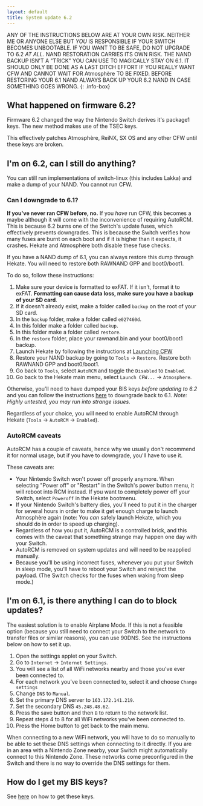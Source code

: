```yaml
---
layout: default
title: System update 6.2
---
```


ANY OF THE INSTRUCTIONS BELOW ARE AT YOUR OWN RISK. NEITHER ME OR ANYONE ELSE BUT _YOU_ IS RESPONSIBLE IF YOUR SWITCH BECOMES UNBOOTABLE. IF YOU WANT TO BE SAFE, DO NOT UPGRADE TO 6.2 _AT ALL_. NAND RESTORATION CARRIES ITS OWN RISK. THE NAND BACKUP ISN'T A "TRICK" YOU CAN USE TO MAGICALLY STAY ON 6.1. IT SHOULD ONLY BE DONE AS A LAST DITCH EFFORT IF YOU REALLY WANT CFW AND CANNOT WAIT FOR Atmosphère TO BE FIXED. BEFORE RESTORING YOUR 6.1 NAND ALWAYS BACK UP YOUR 6.2 NAND IN CASE SOMETHING GOES WRONG.
{: .info-box}

## What happened on firmware 6.2?

Firmware 6.2 changed the way the Nintendo Switch derives it's package1 keys. The new method makes use of the TSEC keys.

This effectively patches Atmosphère, ReiNX, SX OS and any other CFW until these keys are broken.

## I'm on 6.2, can I still do anything?

You can still run implementations of switch-linux (this includes Lakka) and make a dump of your NAND. You cannot run CFW.

### Can I downgrade to 6.1?

**If you've never ran CFW before, no.** If you _have_ run CFW, this becomes a maybe although it will come with the inconvenience of requiring AutoRCM. This is because 6.2 burns one of the Switch's update fuses, which effectively prevents downgrades. This is because the Switch verifies how many fuses are burnt on each boot and if it is higher than it expects, it crashes. Hekate and Atmosphère both disable these fuse checks.

If you have a NAND dump of 6.1, you can always restore this dump through Hekate. You will need to restore both RAWNAND GPP and boot0/boot1.

To do so, follow these instructions:

1. Make sure your device is formatted to exFAT. If it isn't, format it to exFAT. **Formatting can cause data loss, make sure you have a backup of your SD card**.
2. If it doesn't already exist, make a folder called `backup` on the root of your SD card.
3. In the `backup` folder, make a folder called `e027460d`.
4. In this folder make a folder called `backup`.
5. In this folder make a folder called `restore`.
6. In the `restore` folder, place your rawnand.bin and your boot0/boot1 backup.
7. Launch Hekate by following the instructions at [Launching CFW](/launching-cfw/)
8. Restore your NAND backup by going to `Tools` -> `Restore`. Restore both RAWNAND GPP and boot0/boot1.
9. Go back to `Tools`, select `AutoRCM` and toggle the `Disabled` to `Enabled`.
10. Go back to the Hekate main menu, select `Launch CFW...` -> `Atmosphere`.

Otherwise, you'll need to have dumped your BIS keys _before updating to 6.2_ and you can follow the instructions [here](https://gbatemp.net/threads/how-to-install-run-any-switch-firmware-unofficially-without-burning-any-fuses.507461/) to downgrade back to 6.1. _Note: Highly untested, you may run into strange issues._

Regardless of your choice, you will need to enable AutoRCM through Hekate (`Tools` -> `AutoRCM` -> `Enabled`).

### AutoRCM caveats

AutoRCM has a couple of caveats, hence why we usually don't recommend it for normal usage, but if you have to downgrade, you'll have to use it.

These caveats are:
- Your Nintendo Switch won't power off properly anymore. When selecting "Power off" or "Restart" in the Switch's power button menu, it will reboot into RCM instead. If you want to completely power off your Switch, select `Poweroff` in the Hekate bootmenu.
- If your Nintendo Switch's battery dies, you'll need to put it in the charger for several hours in order to make it get enough charge to launch Atmosphère again (note: You _can_ safely launch Hekate, which you should do in order to speed up charging).
- Regardless of how you put it, AutoRCM is a controlled brick, and this comes with the caveat that something strange may happen one day with your Switch.
- AutoRCM is removed on system updates and will need to be reapplied manually.
- Because you'll be using incorrect fuses, whenever you put your Switch in sleep mode, you'll have to reboot your Switch and reinject the payload. (The Switch checks for the fuses when waking from sleep mode.)

## I'm on 6.1, is there anything I can do to block updates?

The easiest solution is to enable Airplane Mode. If this is not a feasible option (because you still need to connect your Switch to the network to transfer files or similar reasons), you can use 90DNS. See the instructions below on how to set it up.

1. Open the settings applet on your Switch.
2. Go to `Internet` -> `Internet Settings`.
3. You will see a list of all WiFi networks nearby and those you've ever been connected to.
4. For each network you've been connected to, select it and choose `Change settings`
5. Change `DNS` to `Manual`.
6. Set the primary DNS server to `163.172.141.219`.
7. Set the secondary DNS `45.248.48.62`.
8. Press the save button and then `B` to return to the network list.
9. Repeat steps 4 to 8 for all WiFi networks you've been connected to.
10. Press the Home button to get back to the main menu.

When connecting to a new WiFi network, you will have to do so manually to be able to set these DNS settings when connecting to it directly. If you are in an area with a Nintendo Zone nearby, your Switch might automatically connect to this Nintendo Zone. These networks come preconfigured in the Switch and there is no way to override the DNS settings for them.

## How do I get my BIS keys?

See [here](biskeydump.html) on how to get these keys.

